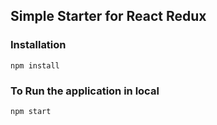 

## Simple Starter for React Redux

### Installation

 ```npm install```

 ### To Run the application in local

 ```npm start ```
